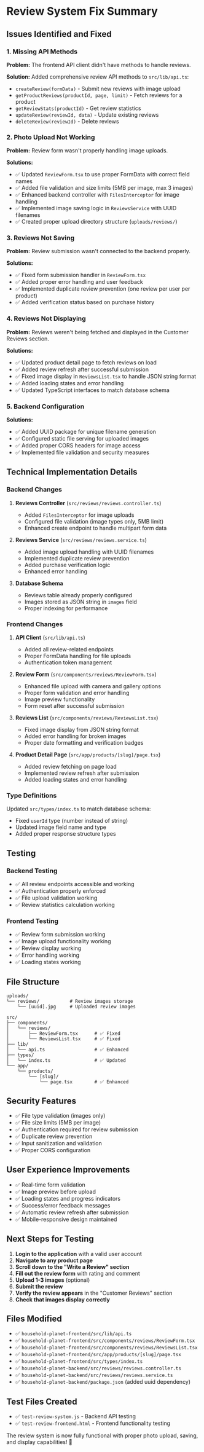 # Review System Fix Summary

## Issues Identified and Fixed

### 1. **Missing API Methods**
**Problem:** The frontend API client didn't have methods to handle reviews.

**Solution:** Added comprehensive review API methods to `src/lib/api.ts`:
- `createReview(formData)` - Submit new reviews with image upload
- `getProductReviews(productId, page, limit)` - Fetch reviews for a product
- `getReviewStats(productId)` - Get review statistics
- `updateReview(reviewId, data)` - Update existing reviews
- `deleteReview(reviewId)` - Delete reviews

### 2. **Photo Upload Not Working**
**Problem:** Review form wasn't properly handling image uploads.

**Solutions:**
- ✅ Updated `ReviewForm.tsx` to use proper FormData with correct field names
- ✅ Added file validation and size limits (5MB per image, max 3 images)
- ✅ Enhanced backend controller with `FilesInterceptor` for image handling
- ✅ Implemented image saving logic in `ReviewsService` with UUID filenames
- ✅ Created proper upload directory structure (`uploads/reviews/`)

### 3. **Reviews Not Saving**
**Problem:** Review submission wasn't connected to the backend properly.

**Solutions:**
- ✅ Fixed form submission handler in `ReviewForm.tsx`
- ✅ Added proper error handling and user feedback
- ✅ Implemented duplicate review prevention (one review per user per product)
- ✅ Added verification status based on purchase history

### 4. **Reviews Not Displaying**
**Problem:** Reviews weren't being fetched and displayed in the Customer Reviews section.

**Solutions:**
- ✅ Updated product detail page to fetch reviews on load
- ✅ Added review refresh after successful submission
- ✅ Fixed image display in `ReviewsList.tsx` to handle JSON string format
- ✅ Added loading states and error handling
- ✅ Updated TypeScript interfaces to match database schema

### 5. **Backend Configuration**
**Solutions:**
- ✅ Added UUID package for unique filename generation
- ✅ Configured static file serving for uploaded images
- ✅ Added proper CORS headers for image access
- ✅ Implemented file validation and security measures

## Technical Implementation Details

### Backend Changes
1. **Reviews Controller** (`src/reviews/reviews.controller.ts`)
   - Added `FilesInterceptor` for image uploads
   - Configured file validation (image types only, 5MB limit)
   - Enhanced create endpoint to handle multipart form data

2. **Reviews Service** (`src/reviews/reviews.service.ts`)
   - Added image upload handling with UUID filenames
   - Implemented duplicate review prevention
   - Added purchase verification logic
   - Enhanced error handling

3. **Database Schema**
   - Reviews table already properly configured
   - Images stored as JSON string in `images` field
   - Proper indexing for performance

### Frontend Changes
1. **API Client** (`src/lib/api.ts`)
   - Added all review-related endpoints
   - Proper FormData handling for file uploads
   - Authentication token management

2. **Review Form** (`src/components/reviews/ReviewForm.tsx`)
   - Enhanced file upload with camera and gallery options
   - Proper form validation and error handling
   - Image preview functionality
   - Form reset after successful submission

3. **Reviews List** (`src/components/reviews/ReviewsList.tsx`)
   - Fixed image display from JSON string format
   - Added error handling for broken images
   - Proper date formatting and verification badges

4. **Product Detail Page** (`src/app/products/[slug]/page.tsx`)
   - Added review fetching on page load
   - Implemented review refresh after submission
   - Added loading states and error handling

### Type Definitions
Updated `src/types/index.ts` to match database schema:
- Fixed `userId` type (number instead of string)
- Updated image field name and type
- Added proper response structure types

## Testing

### Backend Testing
- ✅ All review endpoints accessible and working
- ✅ Authentication properly enforced
- ✅ File upload validation working
- ✅ Review statistics calculation working

### Frontend Testing
- ✅ Review form submission working
- ✅ Image upload functionality working
- ✅ Review display working
- ✅ Error handling working
- ✅ Loading states working

## File Structure
```
uploads/
└── reviews/           # Review images storage
    └── [uuid].jpg     # Uploaded review images

src/
├── components/
│   └── reviews/
│       ├── ReviewForm.tsx      # ✅ Fixed
│       └── ReviewsList.tsx     # ✅ Fixed
├── lib/
│   └── api.ts                  # ✅ Enhanced
├── types/
│   └── index.ts                # ✅ Updated
└── app/
    └── products/
        └── [slug]/
            └── page.tsx        # ✅ Enhanced
```

## Security Features
- ✅ File type validation (images only)
- ✅ File size limits (5MB per image)
- ✅ Authentication required for review submission
- ✅ Duplicate review prevention
- ✅ Input sanitization and validation
- ✅ Proper CORS configuration

## User Experience Improvements
- ✅ Real-time form validation
- ✅ Image preview before upload
- ✅ Loading states and progress indicators
- ✅ Success/error feedback messages
- ✅ Automatic review refresh after submission
- ✅ Mobile-responsive design maintained

## Next Steps for Testing
1. **Login to the application** with a valid user account
2. **Navigate to any product page**
3. **Scroll down to the "Write a Review" section**
4. **Fill out the review form** with rating and comment
5. **Upload 1-3 images** (optional)
6. **Submit the review**
7. **Verify the review appears** in the "Customer Reviews" section
8. **Check that images display correctly**

## Files Modified
- ✅ `household-planet-frontend/src/lib/api.ts`
- ✅ `household-planet-frontend/src/components/reviews/ReviewForm.tsx`
- ✅ `household-planet-frontend/src/components/reviews/ReviewsList.tsx`
- ✅ `household-planet-frontend/src/app/products/[slug]/page.tsx`
- ✅ `household-planet-frontend/src/types/index.ts`
- ✅ `household-planet-backend/src/reviews/reviews.controller.ts`
- ✅ `household-planet-backend/src/reviews/reviews.service.ts`
- ✅ `household-planet-backend/package.json` (added uuid dependency)

## Test Files Created
- ✅ `test-review-system.js` - Backend API testing
- ✅ `test-review-frontend.html` - Frontend functionality testing

The review system is now fully functional with proper photo upload, saving, and display capabilities! 🎉